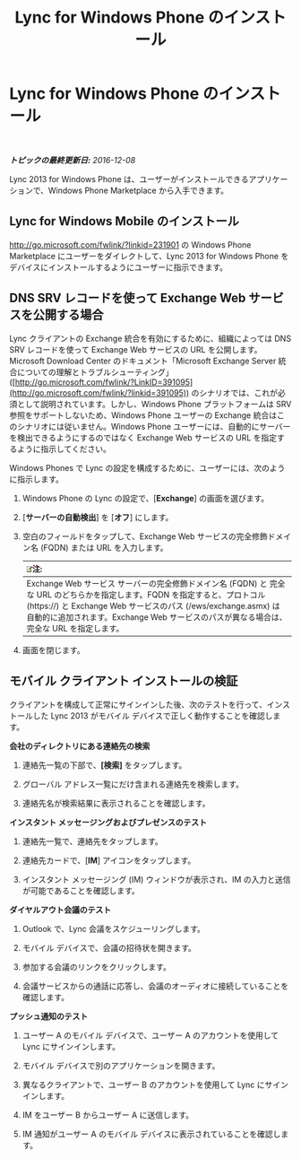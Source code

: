 ﻿---
title: Lync for Windows Phone のインストール
TOCTitle: Lync for Windows Phone のインストール
ms:assetid: bf502546-ff69-489f-a92e-a78b58803d53
ms:mtpsurl: https://technet.microsoft.com/ja-jp/library/Hh690996(v=OCS.15)
ms:contentKeyID: 52056693
ms.date: 12/10/2016
mtps_version: v=OCS.15
ms.translationtype: HT
---

# Lync for Windows Phone のインストール

 

_**トピックの最終更新日:** 2016-12-08_

Lync 2013 for Windows Phone は、ユーザーがインストールできるアプリケーションで、Windows Phone Marketplace から入手できます。

## Lync for Windows Mobile のインストール

<http://go.microsoft.com/fwlink/?linkid=231901> の Windows Phone Marketplace にユーザーをダイレクトして、Lync 2013 for Windows Phone をデバイスにインストールするようにユーザーに指示できます。

## DNS SRV レコードを使って Exchange Web サービスを公開する場合

Lync クライアントの Exchange 統合を有効にするために、組織によっては DNS SRV レコードを使って Exchange Web サービスの URL を公開します。Microsoft Download Center のドキュメント「Microsoft Exchange Server 統合についての理解とトラブルシューティング」([http://go.microsoft.com/fwlink/?LinkID=391095](http://go.microsoft.com/fwlink/?linkid=391095)) のシナリオでは、これが必須として説明されています。しかし、Windows Phone プラットフォームは SRV 参照をサポートしないため、Windows Phone ユーザーの Exchange 統合はこのシナリオには従いません。Windows Phone ユーザーには、自動的にサーバーを検出できるようにするのではなく Exchange Web サービスの URL を指定するように指示してください。

Windows Phones で Lync の設定を構成するために、ユーザーには、次のように指示します。

1.  Windows Phone の Lync の設定で、\[**Exchange**\] の画面を選びます。

2.  \[**サーバーの自動検出**\] を \[**オフ**\] にします。

3.  空白のフィールドをタップして、Exchange Web サービスの完全修飾ドメイン名 (FQDN) または URL を入力します。
    
    <table>
    <thead>
    <tr class="header">
    <th><img src="images/Gg412781.note(OCS.15).gif" title="note" alt="note" />注:</th>
    </tr>
    </thead>
    <tbody>
    <tr class="odd">
    <td>Exchange Web サービス サーバーの完全修飾ドメイン名 (FQDN) と 完全な URL のどちらかを指定します。FQDN を指定すると、プロトコル (https://) と Exchange Web サービスのパス (/ews/exchange.asmx) は自動的に追加されます。Exchange Web サービスのパスが異なる場合は、完全な URL を指定します。</td>
    </tr>
    </tbody>
    </table>


4.  画面を閉じます。

## モバイル クライアント インストールの検証

クライアントを構成して正常にサインインした後、次のテストを行って、インストールした Lync 2013 がモバイル デバイスで正しく動作することを確認します。

**会社のディレクトリにある連絡先の検索**

1.  連絡先一覧の下部で、**\[検索\]** をタップします。

2.  グローバル アドレス一覧にだけ含まれる連絡先を検索します。

3.  連絡先名が検索結果に表示されることを確認します。

**インスタント メッセージングおよびプレゼンスのテスト**

1.  連絡先一覧で、連絡先をタップします。

2.  連絡先カードで、\[**IM**\] アイコンをタップします。

3.  インスタント メッセージング (IM) ウィンドウが表示され、IM の入力と送信が可能であることを確認します。

**ダイヤルアウト会議のテスト**

1.  Outlook で、Lync 会議をスケジューリングします。

2.  モバイル デバイスで、会議の招待状を開きます。

3.  参加する会議のリンクをクリックします。

4.  会議サービスからの通話に応答し、会議のオーディオに接続していることを確認します。

**プッシュ通知のテスト**

1.  ユーザー A のモバイル デバイスで、ユーザー A のアカウントを使用して Lync にサインインします。

2.  モバイル デバイスで別のアプリケーションを開きます。

3.  異なるクライアントで、ユーザー B のアカウントを使用して Lync にサインインします。

4.  IM をユーザー B からユーザー A に送信します。

5.  IM 通知がユーザー A のモバイル デバイスに表示されていることを確認します。


